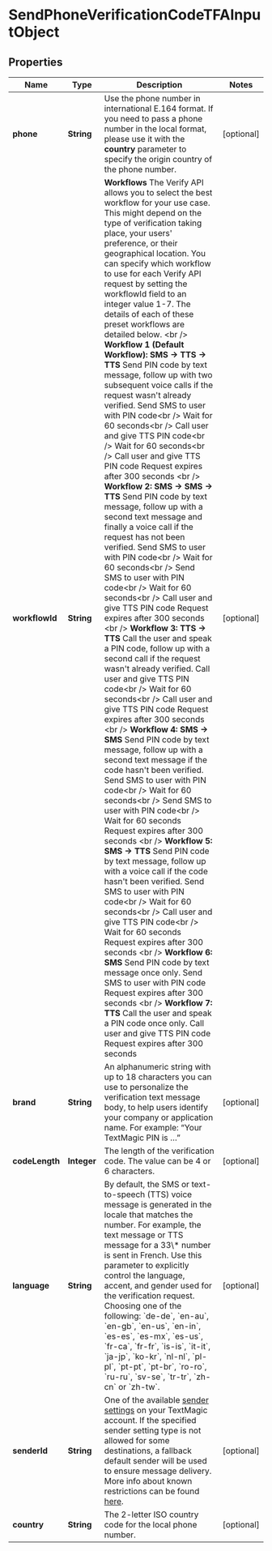 
# SendPhoneVerificationCodeTFAInputObject

## Properties
Name | Type | Description | Notes
------------ | ------------- | ------------- | -------------
**phone** | **String** | Use the phone number in international E.164 format. If you need to pass a phone number in the local format, please use it with the **country** parameter to specify the origin country of the phone number.  |  [optional]
**workflowId** | **String** | **Workflows**  The Verify API allows you to select the best workflow for your use case. This might depend on the type of verification taking place, your users&#39; preference, or their geographical location. You can specify which workflow to use for each Verify API request by setting the workflowId field to an integer value 1-7. The details of each of these preset workflows are detailed below.  &lt;br /&gt;  **Workflow 1 (Default Workflow): SMS -&gt; TTS -&gt; TTS**  Send PIN code by text message, follow up with two subsequent voice calls if the request wasn&#39;t already verified.  Send SMS to user with PIN code&lt;br /&gt; Wait for 60 seconds&lt;br /&gt; Call user and give TTS PIN code&lt;br /&gt; Wait for 60 seconds&lt;br /&gt; Call user and give TTS PIN code  Request expires after 300 seconds  &lt;br /&gt;  **Workflow 2: SMS -&gt; SMS -&gt; TTS**   Send PIN code by text message, follow up with a second text message and finally a voice call if the request has not been verified.  Send SMS to user with PIN code&lt;br /&gt; Wait for 60 seconds&lt;br /&gt; Send SMS to user with PIN code&lt;br /&gt; Wait for 60 seconds&lt;br /&gt; Call user and give TTS PIN code  Request expires after 300 seconds  &lt;br /&gt;  **Workflow 3: TTS -&gt; TTS**  Call the user and speak a PIN code, follow up with a second call if the request wasn&#39;t already verified.  Call user and give TTS PIN code&lt;br /&gt; Wait for 60 seconds&lt;br /&gt; Call user and give TTS PIN code  Request expires after 300 seconds  &lt;br /&gt;  **Workflow 4: SMS -&gt; SMS**   Send PIN code by text message, follow up with a second text message if the code hasn&#39;t been verified.  Send SMS to user with PIN code&lt;br /&gt; Wait for 60 seconds&lt;br /&gt; Send SMS to user with PIN code&lt;br /&gt; Wait for 60 seconds  Request expires after 300 seconds  &lt;br /&gt;  **Workflow 5: SMS -&gt; TTS**   Send PIN code by text message, follow up with a voice call if the code hasn&#39;t been verified.  Send SMS to user with PIN code&lt;br /&gt; Wait for 60 seconds&lt;br /&gt; Call user and give TTS PIN code&lt;br /&gt; Wait for 60 seconds  Request expires after 300 seconds  &lt;br /&gt;  **Workflow 6: SMS**   Send PIN code by text message once only.  Send SMS to user with PIN code  Request expires after 300 seconds  &lt;br /&gt;  **Workflow 7: TTS**  Call the user and speak a PIN code once only.  Call user and give TTS PIN code  Request expires after 300 seconds  |  [optional]
**brand** | **String** | An alphanumeric string with up to 18 characters you can use to personalize the verification text message body, to help users identify your company or application name. For example: “Your TextMagic PIN is …”  |  [optional]
**codeLength** | **Integer** | The length of the verification code. The value can be 4 or 6 characters.  |  [optional]
**language** | **String** | By default, the SMS or text-to-speech (TTS) voice message is generated in the locale that matches the number. For example, the text message or TTS message for a 33\\* number is sent in French. Use this parameter to explicitly control the language, accent, and gender used for the verification request. Choosing one of the following: &#x60;de-de&#x60;, &#x60;en-au&#x60;, &#x60;en-gb&#x60;, &#x60;en-us&#x60;, &#x60;en-in&#x60;, &#x60;es-es&#x60;, &#x60;es-mx&#x60;, &#x60;es-us&#x60;, &#x60;fr-ca&#x60;, &#x60;fr-fr&#x60;, &#x60;is-is&#x60;, &#x60;it-it&#x60;, &#x60;ja-jp&#x60;, &#x60;ko-kr&#x60;, &#x60;nl-nl&#x60;, &#x60;pl-pl&#x60;, &#x60;pt-pt&#x60;, &#x60;pt-br&#x60;, &#x60;ro-ro&#x60;, &#x60;ru-ru&#x60;, &#x60;sv-se&#x60;, &#x60;tr-tr&#x60;, &#x60;zh-cn&#x60; or &#x60;zh-tw&#x60;.  |  [optional]
**senderId** | **String** | One of the available [sender settings](https://my.textmagic.com/online/reply-options/) on your TextMagic account. If the specified sender setting type is not allowed for some destinations, a fallback default sender will be used to ensure message delivery. More info about known restrictions can be found [here](https://support.textmagic.com/article/how-to-understand-sender-setting-restrictions/).  |  [optional]
**country** | **String** | The 2-letter ISO country code for the local phone number. |  [optional]




